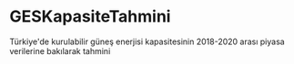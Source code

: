 # GESKapasiteTahmini
Türkiye'de kurulabilir güneş enerjisi kapasitesinin 2018-2020 arası piyasa verilerine bakılarak tahmini
